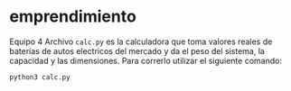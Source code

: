 # emprendimiento
Equipo 4
Archivo `calc.py` es la calculadora que toma valores reales de baterías de autos electricos del mercado y da el peso del sistema, la capacidad y las dimensiones.
Para correrlo utilizar el siguiente comando: 
```
python3 calc.py
```